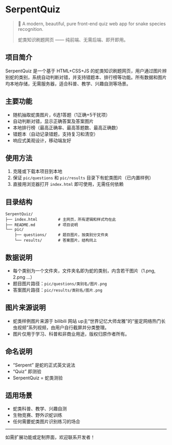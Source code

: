 # SerpentQuiz

> 🐍 A modern, beautiful, pure front-end quiz web app for snake species recognition.
> 
> 蛇类知识刷题网页 —— 纯前端、无需后端、即开即用。

## 项目简介

SerpentQuiz 是一个基于 HTML+CSS+JS 的蛇类知识刷题网页，用户通过图片辨别蛇的类别，系统自动判断对错，并支持错题本、排行榜等功能。所有数据和图片均本地存储，无需服务器，适合科普、教学、兴趣自测等场景。

## 主要功能
- 随机抽取蛇类图片，6选1答题（1正确+5干扰项）
- 自动判断对错，显示正确答案及答案图片
- 本地排行榜（最高正确率、最高答题数、最高正确数）
- 错题本（自动记录错题，支持复习和清空）
- 响应式美观设计，移动端友好

## 使用方法
1. 克隆或下载本项目到本地
2. 保证 `pic/questions` 和 `pic/results` 目录下有蛇类图片（已内置样例）
3. 直接用浏览器打开 `index.html` 即可使用，无需任何依赖

## 目录结构
```
SerpentQuiz/
├── index.html         # 主网页，所有逻辑和样式均在此
├── README.md          # 项目说明
└── pic/
    ├── questions/     # 题目图片，按类别分文件夹
    └── results/       # 答案图片，结构同上
```

## 数据说明
- 每个类别为一个文件夹，文件夹名即为蛇的类别，内含若干图片（1.png, 2.png ...）
- 题目图片路径：`pic/questions/类别名/图片.png`
- 答案图片路径：`pic/results/类别名/图片.png`

## 图片来源说明
- 蛇类样例图片来源于 bilibili 网站 up主“世界记忆大师龙雅”的“鉴定网络热门长虫视频”系列视频，由用户自行截屏并分类整理。
- 图片仅用于学习、科普和非商业用途，版权归原作者所有。

## 命名说明
- “Serpent” 是蛇的正式英文说法
- “Quiz” 即测验
- SerpentQuiz = 蛇类测验

## 适用场景
- 蛇类科普、教学、兴趣自测
- 生物竞赛、野外识蛇训练
- 任何需要蛇类图片识别练习的场合

---

如需扩展功能或定制界面，欢迎联系开发者！ 